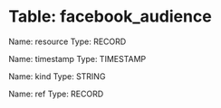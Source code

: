 Table: facebook_audience
========================

Name: resource
Type: RECORD

Name: timestamp
Type: TIMESTAMP

Name: kind
Type: STRING

Name: ref
Type: RECORD

